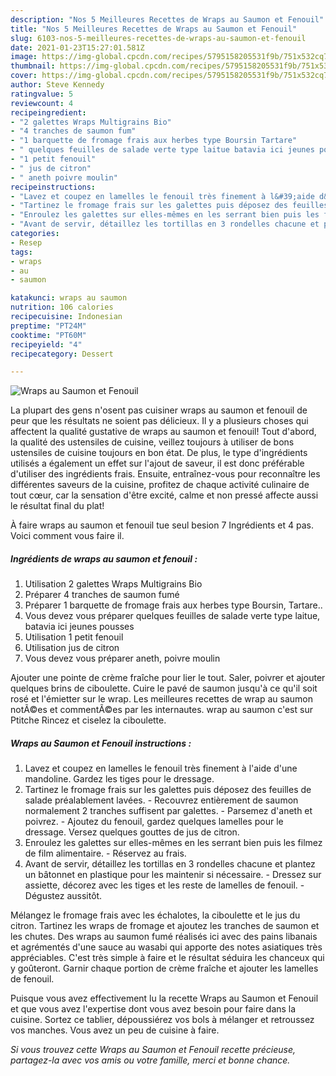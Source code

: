 ```yaml
---
description: "Nos 5 Meilleures Recettes de Wraps au Saumon et Fenouil"
title: "Nos 5 Meilleures Recettes de Wraps au Saumon et Fenouil"
slug: 6103-nos-5-meilleures-recettes-de-wraps-au-saumon-et-fenouil
date: 2021-01-23T15:27:01.581Z
image: https://img-global.cpcdn.com/recipes/5795158205531f9b/751x532cq70/wraps-au-saumon-et-fenouil-photo-principale-de-la-recette.jpg
thumbnail: https://img-global.cpcdn.com/recipes/5795158205531f9b/751x532cq70/wraps-au-saumon-et-fenouil-photo-principale-de-la-recette.jpg
cover: https://img-global.cpcdn.com/recipes/5795158205531f9b/751x532cq70/wraps-au-saumon-et-fenouil-photo-principale-de-la-recette.jpg
author: Steve Kennedy
ratingvalue: 5
reviewcount: 4
recipeingredient:
- "2 galettes Wraps Multigrains Bio"
- "4 tranches de saumon fum"
- "1 barquette de fromage frais aux herbes type Boursin Tartare"
- " quelques feuilles de salade verte type laitue batavia ici jeunes pousses"
- "1 petit fenouil"
- " jus de citron"
- " aneth poivre moulin"
recipeinstructions:
- "Lavez et coupez en lamelles le fenouil très finement à l&#39;aide d&#39;une mandoline. Gardez les tiges pour le dressage."
- "Tartinez le fromage frais sur les galettes puis déposez des feuilles de salade préalablement lavées. Recouvrez entièrement de saumon normalement 2 tranches suffisent par galettes. Parsemez d&#39;aneth et poivrez. Ajoutez du fenouil, gardez quelques lamelles pour le dressage. Versez quelques gouttes de jus de citron."
- "Enroulez les galettes sur elles-mêmes en les serrant bien puis les filmez de film alimentaire. Réservez au frais."
- "Avant de servir, détaillez les tortillas en 3 rondelles chacune et plantez un bâtonnet en plastique pour les maintenir si nécessaire. Dressez sur assiette, décorez avec les tiges et les reste de lamelles de fenouil. Dégustez aussitôt."
categories:
- Resep
tags:
- wraps
- au
- saumon

katakunci: wraps au saumon 
nutrition: 106 calories
recipecuisine: Indonesian
preptime: "PT24M"
cooktime: "PT60M"
recipeyield: "4"
recipecategory: Dessert

---
```



![Wraps au Saumon et Fenouil](https://img-global.cpcdn.com/recipes/5795158205531f9b/751x532cq70/wraps-au-saumon-et-fenouil-photo-principale-de-la-recette.jpg)

La plupart des gens n'osent pas cuisiner wraps au saumon et fenouil de peur que les résultats ne soient pas délicieux. Il y a plusieurs choses qui affectent la qualité gustative de wraps au saumon et fenouil! Tout d'abord, la qualité des ustensiles de cuisine, veillez toujours à utiliser de bons ustensiles de cuisine toujours en bon état. De plus, le type d'ingrédients utilisés a également un effet sur l'ajout de saveur, il est donc préférable d'utiliser des ingrédients frais. Ensuite, entraînez-vous pour reconnaître les différentes saveurs de la cuisine, profitez de chaque activité culinaire de tout cœur, car la sensation d'être excité, calme et non pressé affecte aussi le résultat final du plat!

<!--inarticleads1-->

À faire wraps au saumon et fenouil tue seul besion 7 Ingrédients et 4 pas. Voici comment vous faire il.

##### Ingrédients de wraps au saumon et fenouil :

1. Utilisation 2 galettes Wraps Multigrains Bio
1. Préparer 4 tranches de saumon fumé
1. Préparer 1 barquette de fromage frais aux herbes type Boursin, Tartare..
1. Vous devez vous préparer  quelques feuilles de salade verte type laitue, batavia ici jeunes pousses
1. Utilisation 1 petit fenouil
1. Utilisation  jus de citron
1. Vous devez vous préparer  aneth, poivre moulin


Ajouter une pointe de crème fraîche pour lier le tout. Saler, poivrer et ajouter quelques brins de ciboulette. Cuire le pavé de saumon jusqu&#39;à ce qu&#39;il soit rosé et l&#39;émietter sur le wrap. Les meilleures recettes de wrap au saumon notÃ©es et commentÃ©es par les internautes. wrap au saumon c&#39;est sur Ptitche Rincez et ciselez la ciboulette. 

<!--inarticleads2-->

##### Wraps au Saumon et Fenouil instructions :

1. Lavez et coupez en lamelles le fenouil très finement à l&#39;aide d&#39;une mandoline. Gardez les tiges pour le dressage.
1. Tartinez le fromage frais sur les galettes puis déposez des feuilles de salade préalablement lavées. - Recouvrez entièrement de saumon normalement 2 tranches suffisent par galettes. - Parsemez d&#39;aneth et poivrez. - Ajoutez du fenouil, gardez quelques lamelles pour le dressage. Versez quelques gouttes de jus de citron.
1. Enroulez les galettes sur elles-mêmes en les serrant bien puis les filmez de film alimentaire. - Réservez au frais.
1. Avant de servir, détaillez les tortillas en 3 rondelles chacune et plantez un bâtonnet en plastique pour les maintenir si nécessaire. - Dressez sur assiette, décorez avec les tiges et les reste de lamelles de fenouil. - Dégustez aussitôt.


Mélangez le fromage frais avec les échalotes, la ciboulette et le jus du citron. Tartinez les wraps de fromage et ajoutez les tranches de saumon et les chutes. Des wraps au saumon fumé réalisés ici avec des pains libanais et agrémentés d&#39;une sauce au wasabi qui apporte des notes asiatiques très appréciables. C&#39;est très simple à faire et le résultat séduira les chanceux qui y goûteront. Garnir chaque portion de crème fraîche et ajouter les lamelles de fenouil. 

<!--inarticleads1-->

<p>
Puisque vous avez effectivement lu la recette Wraps au Saumon et Fenouil et que vous avez l'expertise dont vous avez besoin pour faire dans la cuisine. Sortez ce tablier, dépoussiérez vos bols à mélanger et retroussez vos manches. Vous avez un peu de cuisine à faire.
</p>

<p>
<i>Si vous trouvez cette Wraps au Saumon et Fenouil recette précieuse, partagez-la avec vos amis ou votre famille, merci et bonne chance.</i>
</p>
